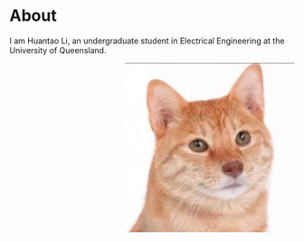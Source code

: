 # About

I am Huantao Li, an undergraduate student in Electrical Engineering at the University of Queensland.

<p align="right">
    <img src="images/avatar.jpg" alt="My avatar" width="300" height="300">
</p>